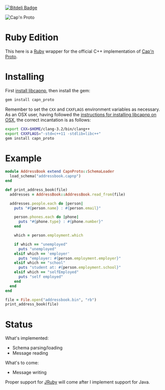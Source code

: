[![Bitdeli Badge](https://d2weczhvl823v0.cloudfront.net/cstrahan/capnp-ruby/trend.png)](https://bitdeli.com/free "Bitdeli Badge")

![Cap'n Proto][logo]

# Ruby Edition

This here is a [Ruby][ruby] wrapper for the official C++ implementation of [Cap'n Proto][capnp].

# Installing

First [install libcapnp][libcapnp-install], then install the gem:

```bash
gem install capn_proto
```

Remember to set the `CXX` and `CXXFLAGS` environment variables as necessary. As an OSX user, having followed the [instructions for installing libcapnp on OSX][libcapnp-install], the correct incantation is as follows:

```bash
export CXX=$HOME/clang-3.2/bin/clang++
export CXXFLAGS="-std=c++11 -stdlib=libc++"
gem install capn_proto
```

# Example

```ruby
module AddressBook extend CapnProto::SchemaLoader
  load_schema("addressbook.capnp")
end

def print_address_book(file)
  addresses = AddressBook::AddressBook.read_from(file)

  addresses.people.each do |person|
    puts "#{person.name} : #{person.email}"

    person.phones.each do |phone|
      puts "#{phone.type} : #{phone.number}"
    end

    which = person.employment.which

    if which == "unemployed"
      puts "unemployed"
    elsif which == 'employer'
      puts "employer: #{person.employment.employer}"
    elsif which == "school"
      puts "student at: #{person.employment.school}"
    elsif which == "selfEmployed"
      puts "self employed"
    end
  end
end

file = File.open("addressbook.bin", "rb")
print_address_book(file)
```

# Status

What's implemented:
- Schema parsing/loading
- Message reading

What's to come:
- Message writing

Proper support for [JRuby][jruby] will come after I implement support for Java.

[logo]: https://raw.github.com/cstrahan/capnp-ruby/master/media/captain_proto_small.png "Cap'n Proto"
[ruby]: http://www.ruby-lang.org/ "Ruby"
[capnp]: http://kentonv.github.io/capnproto/ "Cap'n Proto"
[jruby]: http://jruby.org/ "JRuby"
[libcapnp-install]: http://kentonv.github.io/capnproto/install.html "Installing Cap'n Proto"
[mit-license]: http://opensource.org/licenses/MIT "MIT License"
